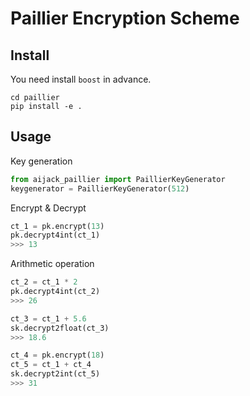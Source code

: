 # Paillier Encryption Scheme

## Install

You need install `boost` in advance.

```
cd paillier
pip install -e .
```

## Usage

Key generation

```Python
from aijack_paillier import PaillierKeyGenerator
keygenerator = PaillierKeyGenerator(512)
```

Encrypt & Decrypt

```Python
ct_1 = pk.encrypt(13)
pk.decrypt4int(ct_1)
>>> 13
```

Arithmetic operation

```Python
ct_2 = ct_1 * 2
pk.decrypt4int(ct_2)
>>> 26

ct_3 = ct_1 + 5.6
sk.decrypt2float(ct_3)
>>> 18.6

ct_4 = pk.encrypt(18)
ct_5 = ct_1 + ct_4
sk.decrypt2int(ct_5)
>>> 31
```
